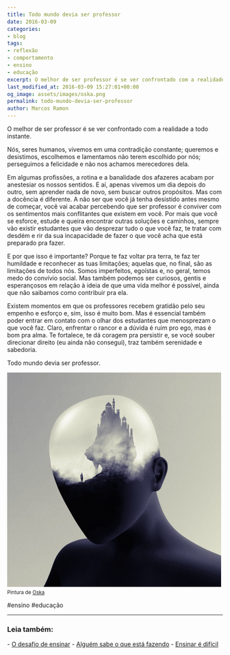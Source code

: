 ```yaml
---
title: Todo mundo devia ser professor
date: 2016-03-09
categories:
- blog
tags:
- reflexão
- comportamento
- ensino
- educação
excerpt: O melhor de ser professor é se ver confrontado com a realidade a todo instante.
last_modified_at: 2016-03-09 15:27:01+00:00
og_image: assets/images/oska.png
permalink: todo-mundo-devia-ser-professor
author: Marcos Ramon
---
```

O melhor de ser professor é se ver confrontado com a realidade a todo instante.

Nós, seres humanos, vivemos em uma contradição constante; queremos e desistimos, escolhemos e lamentamos não terem escolhido por nós; perseguimos a felicidade e não nos achamos merecedores dela.

Em algumas profissões, a rotina e a banalidade dos afazeres acabam por anestesiar os nossos sentidos. E aí, apenas vivemos um dia depois do outro, sem aprender nada de novo, sem buscar outros propósitos. Mas com a docência é diferente. A não ser que você já tenha desistido antes mesmo de começar, você vai acabar percebendo que ser professor é conviver com os sentimentos mais conflitantes que existem em você. Por mais que você se esforce, estude e queira encontrar outras soluções e caminhos, sempre vão existir estudantes que vão desprezar tudo o que você faz, te tratar com desdém e rir da sua incapacidade de fazer o que você acha que está preparado pra fazer.

E por que isso é importante? Porque te faz voltar pra terra, te faz ter humildade e reconhecer as tuas limitações; aquelas que, no final, são as limitações de todos nós. Somos imperfeitos, egoístas e, no geral, temos medo do convívio social. Mas também podemos ser curiosos, gentis e esperançosos em relação à ideia de que uma vida melhor é possível, ainda que não saibamos como contribuir pra ela.

Existem momentos em que os professores recebem gratidão pelo seu empenho e esforço e, sim, isso é muito bom. Mas é essencial também poder entrar em contato com o olhar dos estudantes que menosprezam o que você faz. Claro, enfrentar o rancor e a dúvida é ruim pro ego, mas é bom pra alma. Te fortalece, te dá coragem pra persistir e, se você souber direcionar direito (eu ainda não consegui), traz também serenidade e sabedoria.

Todo mundo devia ser professor.

<img src="/assets/img/Pasted image 20250226101624.png">
<small>Pintura de <a href="https://www.behance.net/Oskadesign">Oska</a></small>

#ensino #educação 

---




<h3>Leia também:</h3>
- <a href="/o-desafio-de-ensinar">O desafio de ensinar</a>
- <a href="/alguem-sabe-o-que-esta-fazendo">Alguém sabe o que está fazendo</a>
- <a href="/ensinar-e-dificil">Ensinar é difícil</a>
